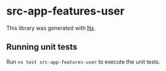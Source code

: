 # src-app-features-user

This library was generated with [Nx](https://nx.dev).

## Running unit tests

Run `nx test src-app-features-user` to execute the unit tests.
